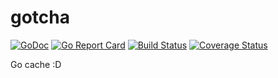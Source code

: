 # gotcha

[![GoDoc](https://godoc.org/github.com/acoshift/gotcha?status.svg)](https://godoc.org/github.com/acoshift/gotcha)
[![Go Report Card](https://goreportcard.com/badge/github.com/acoshift/gotcha)](https://goreportcard.com/report/github.com/acoshift/gotcha)
[![Build Status](https://travis-ci.org/acoshift/gotcha.svg?branch=master)](https://travis-ci.org/acoshift/gotcha)
[![Coverage Status](https://coveralls.io/repos/github/acoshift/gotcha/badge.svg?branch=master)](https://coveralls.io/github/acoshift/gotcha?branch=master)

Go cache :D
